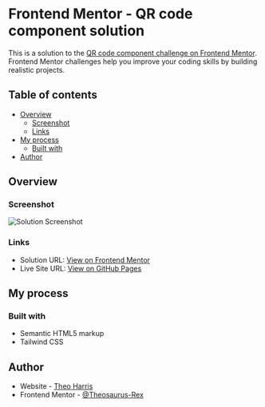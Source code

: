 # Frontend Mentor - QR code component solution

This is a solution to the [QR code component challenge on Frontend Mentor](https://www.frontendmentor.io/challenges/qr-code-component-iux_sIO_H). Frontend Mentor challenges help you improve your coding skills by building realistic projects.

## Table of contents

- [Overview](#overview)
  - [Screenshot](#screenshot)
  - [Links](#links)
- [My process](#my-process)
  - [Built with](#built-with)
- [Author](#author)

## Overview

### Screenshot

![Solution Screenshot](./images/screenshot.jpg)

### Links

- Solution URL: [View on Frontend Mentor](https://www.frontendmentor.io/solutions/qr-code-component-html-and-tailwindcss-IVTcWGXXme)
- Live Site URL: [View on GitHub Pages](https://theosaurus-rex.github.io/frontend-mentor-qr-code-component/)

## My process

### Built with

- Semantic HTML5 markup
- Tailwind CSS

## Author

- Website - [Theo Harris](https://www.theo-harris-dev.com/)
- Frontend Mentor - [@Theosaurus-Rex](https://www.frontendmentor.io/profile/Theosaurus-Rex)
